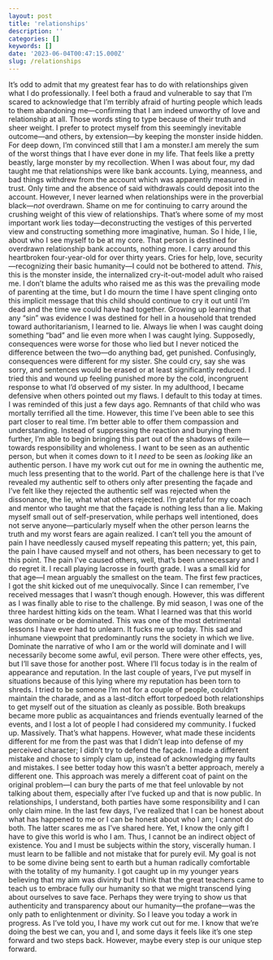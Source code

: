 ```yaml
---
layout: post
title: 'relationships'
description: ''
categories: []
keywords: []
date: '2023-06-04T00:47:15.000Z'
slug: /relationships
---
```

It’s odd to admit that my greatest fear has to do with relationships given what I do professionally. I feel both a fraud and vulnerable to say that I’m scared to acknowledge that I’m terribly afraid of hurting people which leads to them abandoning me—confirming that I am indeed unworthy of love and relationship at all. Those words sting to type because of their truth and sheer weight.<!--more-->
I prefer to protect myself from this seemingly inevitable outcome—and others, by extension—by keeping the monster inside hidden. For deep down, I’m convinced still that I am a monster.I am merely the sum of the worst things that I have ever done in my life. That feels like a pretty beastly, large monster by my recollection.
When I was about four, my dad taught me that relationships were like bank accounts. Lying, meanness, and bad things withdrew from the account which was apparently measured in trust. Only time and the absence of said withdrawals could deposit into the account. However, I never learned when relationships were in the proverbial black—*not* overdrawn.
Shame on me for continuing to carry around the crushing weight of this view of relationships. That’s where some of my most important work lies today—deconstructing the vestiges of this perverted view and constructing something more imaginative, human. So I hide, I lie, about who I see myself to be at my core. That person is destined for overdrawn relationship bank accounts, nothing more.
I carry around this heartbroken four-year-old for over thirty years. Cries for help, love, security—recognizing their basic humanity—I could not be bothered to attend. *This*, this is the monster inside, the internalized cry-it-out-model adult who raised me. I don’t blame the adults who raised me as this was the prevailing mode of parenting at the time, but I do mourn the time I have spent clinging onto this implicit message that this child should continue to cry it out until I’m dead and the time we could have had together.
Growing up learning that any “sin” was evidence I was destined for hell in a household that trended toward authoritarianism, I learned to lie. Always lie when I was caught doing something “bad” and lie even more when I was caught lying. Supposedly, consequences were worse for those who lied but I never noticed the difference between the two—do anything bad, get punished.
Confusingly, consequences were different for my sister. She could cry, say she was sorry, and sentences would be erased or at least significantly reduced. I tried this and wound up feeling punished more by the cold, incongruent response to what I’d observed of my sister.
In my adulthood, I became defensive when others pointed out my flaws. I default to this today at times. I was reminded of this just a few days ago. Remnants of that child who was mortally terrified all the time.
However, this time I’ve been able to see this part closer to real time. I’m better able to offer them compassion and understanding. Instead of suppressing the reaction and burying them further, I’m able to begin bringing this part out of the shadows of exile—towards responsibility and wholeness.
I want to be seen as an authentic person, but when it comes down to it I *need* to be seen as *looking like* an authentic person. I have my work cut out for me in owning the authentic me, much less presenting that to the world. Part of the challenge here is that I’ve revealed my authentic self to others only after presenting the façade and I’ve felt like they rejected the authentic self was rejected when the dissonance, the lie, what what others rejected.
I’m grateful for my coach and mentor who taught me that the façade is nothing less than a lie. Making myself small out of self-preservation, while perhaps well intentioned, does not serve anyone—particularly myself when the other person learns the truth and my worst fears are again realized. I can’t tell you the amount of pain I have needlessly caused myself repeating this pattern; yet, this pain, the pain I have caused myself and not others, has been necessary to get to this point. The pain I’ve caused others, well, that’s been unnecessary and I do regret it.
I recall playing lacrosse in fourth grade. I was a small kid for that age—I mean arguably the smallest on the team. The first few practices, I got the shit kicked out of me unequivocally.
Since I can remember, I’ve received messages that I wasn’t though enough. However, this was different as I was finally able to rise to the challenge. By mid season, I was one of the three hardest hitting kids on the team.
What I learned was that this world was dominate or be dominated. This was one of the most detrimental lessons I have ever had to unlearn. It fucks me up today. This sad and inhumane viewpoint that predominantly runs the society in which we live.
Dominate the narrative of who I am or the world will dominate and I will necessarily become some awful, evil person. There were other effects, yes, but I’ll save those for another post. Where I’ll focus today is in the realm of appearance and reputation.
In the last couple of years, I’ve put myself in situations because of this lying where my reputation has been torn to shreds. I tried to be someone I’m not for a couple of people, couldn’t maintain the charade, and as a last-ditch effort torpedoed both relationships to get myself out of the situation as cleanly as possible. Both breakups became more public as acquaintances and friends eventually learned of the events, and I lost a lot of people I had considered my community.
I fucked up. Massively. That’s what happens. However, what made these incidents different for me from the past was that I didn’t leap into defense of my perceived character; I didn’t try to defend the façade. I made a different mistake and chose to simply clam up, instead of acknowledging my faults and mistakes.
I see better today how this wasn’t a better approach, merely a different one. This approach was merely a different coat of paint on the original problem—I can bury the parts of me that feel unlovable by not talking about them, especially after I’ve fucked up and that is now public. In relationships, I understand, both parties have some responsibility and I can only claim mine.
In the last few days, I’ve realized that I can be honest about what has happened to me or I can be honest about who I am; I cannot do both. The latter scares me as I’ve shared here. Yet, I know the only gift I have to give this world is who I am. Thus, I cannot be an indirect object of existence.
You and I must be subjects within the story, viscerally human. I must learn to be fallible and not mistake that for purely evil. My goal is not to be some divine being sent to earth but a human radically comfortable with the totality of my humanity.
I got caught up in my younger years believing that my aim was divinity but I think that the great teachers came to teach us to embrace fully our humanity so that we might transcend lying about ourselves to save face. Perhaps they were trying to show us that authenticity and transparency about our humanity—the profane—was the only path to enlightenment or divinity.
So I leave you today a work in progress. As I’ve told you, I have my work cut out for me. I know that we’re doing the best we can, you and I, and some days it feels like it’s one step forward and two steps back. However, maybe every step is our unique step forward.